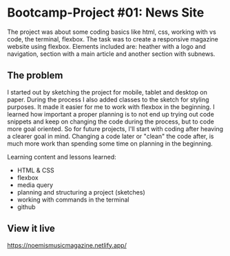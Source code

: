 # Bootcamp-Project #01: News Site
The project was about some coding basics like html, css, working with vs code, the terminal, flexbox. The task was to create a responsive magazine website using flexbox. Elements included are: heather with a logo and navigation, section with a main article and another section with subnews. 

## The problem
I started out by sketching the project for mobile, tablet and desktop on paper. During the process I also added classes to the sketch for styling purposes. It made it easier for me to work with flexbox in the beginning. I learned how important a proper planning is to not end up trying out code snippets and keep on changing the code during the process, but to code more goal oriented. So for future projects, I'll start with coding after heaving a clearer goal in mind. Changing a code later or "clean" the code after, is much more work than spending some time on planning in the beginning. 

Learning content and lessons learned: 
- HTML & CSS
- flexbox
- media query
- planning and structuring a project (sketches)
- working with commands in the terminal
- github

## View it live
https://noemismusicmagazine.netlify.app/
